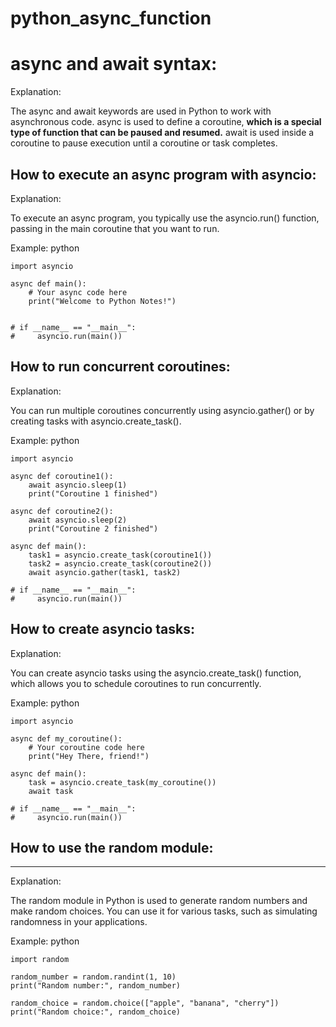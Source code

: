 # python_async_function

# async and await syntax:

Explanation:

The async and await keywords are used in Python to work with asynchronous code. async is used to define a coroutine, **which is a special type of function that can be paused and resumed.** await is used inside a coroutine to pause execution until a coroutine or task completes.

## **How to execute an async program with asyncio:**

Explanation:

To execute an async program, you typically use the asyncio.run() function, passing in the main coroutine that you want to run.

Example: python
```
import asyncio

async def main():
    # Your async code here
    print("Welcome to Python Notes!")


# if __name__ == "__main__":
#     asyncio.run(main())
```

## **How to run concurrent coroutines:**

Explanation:

 You can run multiple coroutines concurrently using asyncio.gather() or by creating tasks with asyncio.create_task().

Example: python

```
import asyncio

async def coroutine1():
    await asyncio.sleep(1)
    print("Coroutine 1 finished")

async def coroutine2():
    await asyncio.sleep(2)
    print("Coroutine 2 finished")

async def main():
    task1 = asyncio.create_task(coroutine1())
    task2 = asyncio.create_task(coroutine2())
    await asyncio.gather(task1, task2)

# if __name__ == "__main__":
#     asyncio.run(main())
```

## **How to create asyncio tasks:**

Explanation:

You can create asyncio tasks using the asyncio.create_task() function, which allows you to schedule coroutines to run concurrently.

Example: python
```
import asyncio

async def my_coroutine():
    # Your coroutine code here
    print("Hey There, friend!")

async def main():
    task = asyncio.create_task(my_coroutine())
    await task

# if __name__ == "__main__":
#     asyncio.run(main())
```

## How to use the random module:
---
Explanation:

The random module in Python is used to generate random numbers and make random choices. You can use it for various tasks, such as simulating randomness in your applications.

Example: python
```
import random

random_number = random.randint(1, 10)
print("Random number:", random_number)

random_choice = random.choice(["apple", "banana", "cherry"])
print("Random choice:", random_choice)
```
